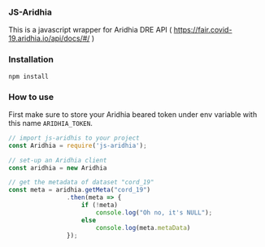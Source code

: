 ### JS-Aridhia

This is a javascript wrapper for Aridhia DRE API ( https://fair.covid-19.aridhia.io/api/docs/#/ )

### Installation

``` npm install ```

### How to use

First make sure to store your Aridhia beared token under env variable with this name ```ARIDHIA_TOKEN```.

```javascript
// import js-aridhis to your project
const Aridhia = require('js-aridhia');

// set-up an Aridhia client
const aridhia = new Aridhia

// get the metadata of dataset "cord_19"
const meta = aridhia.getMeta("cord_19")
				.then(meta => {
					if (!meta)
						console.log("Oh no, it's NULL");
					else
						console.log(meta.metaData)
				});
```

